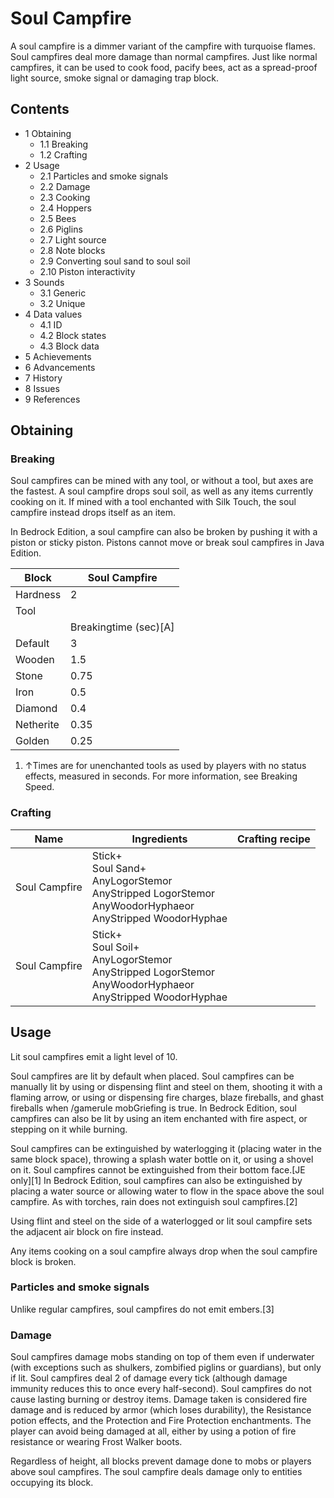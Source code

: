 # Soul Campfire
A soul campfire is a dimmer variant of the campfire with turquoise flames. Soul campfires deal more damage than normal campfires. Just like normal campfires, it can be used to cook food, pacify bees, act as a spread-proof light source, smoke signal or damaging trap block.

## Contents
- 1 Obtaining
	- 1.1 Breaking
	- 1.2 Crafting
- 2 Usage
	- 2.1 Particles and smoke signals
	- 2.2 Damage
	- 2.3 Cooking
	- 2.4 Hoppers
	- 2.5 Bees
	- 2.6 Piglins
	- 2.7 Light source
	- 2.8 Note blocks
	- 2.9 Converting soul sand to soul soil
	- 2.10 Piston interactivity
- 3 Sounds
	- 3.1 Generic
	- 3.2 Unique
- 4 Data values
	- 4.1 ID
	- 4.2 Block states
	- 4.3 Block data
- 5 Achievements
- 6 Advancements
- 7 History
- 8 Issues
- 9 References

## Obtaining
### Breaking
Soul campfires can be mined with any tool, or without a tool, but axes are the fastest. A soul campfire drops soul soil, as well as any items currently cooking on it. If mined with a tool enchanted with Silk Touch, the soul campfire instead drops itself as an item.

In Bedrock Edition, a soul campfire can also be broken by pushing it with a piston or sticky piston. Pistons cannot move or break soul campfires in Java Edition.

| Block     | Soul Campfire         |
|-----------|-----------------------|
| Hardness  | 2                     |
| Tool      |                       |
|           | Breakingtime (sec)[A] |
| Default   | 3                     |
| Wooden    | 1.5                   |
| Stone     | 0.75                  |
| Iron      | 0.5                   |
| Diamond   | 0.4                   |
| Netherite | 0.35                  |
| Golden    | 0.25                  |

1. ↑Times are for unenchanted tools as used by players with no status effects, measured in seconds. For more information, see Breaking Speed.

### Crafting
| Name          | Ingredients                                                                                                             | Crafting recipe |
|---------------|-------------------------------------------------------------------------------------------------------------------------|-----------------|
| Soul Campfire | Stick+<br/>Soul Sand+<br/>AnyLogorStemor<br/>AnyStripped LogorStemor<br/>AnyWoodorHyphaeor<br/>AnyStripped WoodorHyphae |                 |
| Soul Campfire | Stick+<br/>Soul Soil+<br/>AnyLogorStemor<br/>AnyStripped LogorStemor<br/>AnyWoodorHyphaeor<br/>AnyStripped WoodorHyphae |                 |

## Usage
Lit soul campfires emit a light level of 10.

Soul campfires are lit by default when placed. Soul campfires can be manually lit by using or dispensing flint and steel on them, shooting it with a flaming arrow, or using or dispensing fire charges, blaze fireballs, and ghast fireballs when /gamerule mobGriefing is true. In Bedrock Edition, soul campfires can also be lit by using an item enchanted with fire aspect, or stepping on it while burning. 

Soul campfires can be extinguished by waterlogging it (placing water in the same block space), throwing a splash water bottle on it, or using a shovel on it. Soul campfires cannot be extinguished from their bottom face.‌[JE  only][1] In Bedrock Edition, soul campfires can also be extinguished by placing a water source or allowing water to flow in the space above the soul campfire. As with torches, rain does not extinguish soul campfires.[2]

Using flint and steel on the side of a waterlogged or lit soul campfire sets the adjacent air block on fire instead.

Any items cooking on a soul campfire always drop when the soul campfire block is broken.

### Particles and smoke signals
Unlike regular campfires, soul campfires do not emit embers.[3]

### Damage
Soul campfires damage mobs standing on top of them even if underwater (with exceptions such as shulkers, zombified piglins or guardians), but only if lit. Soul campfires deal 2 of damage every tick (although damage immunity reduces this to once every half-second). Soul campfires do not cause lasting burning or destroy items. Damage taken is considered fire damage and is reduced by armor (which loses durability), the Resistance potion effects, and the Protection and Fire Protection enchantments. The player can avoid being damaged at all, either by using a potion of fire resistance or wearing Frost Walker boots.

Regardless of height, all blocks prevent damage done to mobs or players above soul campfires. The soul campfire deals damage only to entities occupying its block.

